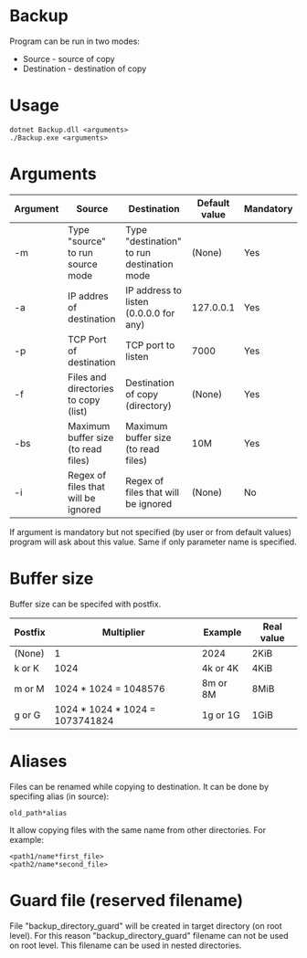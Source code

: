 # Backup
Program can be run in two modes:
- Source - source of copy
- Destination - destination of copy
# Usage
```
dotnet Backup.dll <arguments>
./Backup.exe <arguments>
 ```
# Arguments
| Argument | Source | Destination | Default value | Mandatory |
|----------|--------|--------|---------------|-----------|
|-m|Type "source" to run source mode|Type "destination" to run destination mode|(None)|Yes|
|-a|IP addres of destination|IP address to listen (0.0.0.0 for any)|127.0.0.1|Yes|
|-p|TCP Port of destination|TCP port to listen|7000|Yes|
|-f|Files and directories to copy (list)|Destination of copy (directory)|(None)|Yes|
|-bs|Maximum buffer size (to read files)|Maximum buffer size (to read files)|10M|Yes|
|-i|Regex of files that will be ignored|Regex of files that will be ignored|(None)|No|

If argument is mandatory but not specified (by user or from default values) program will ask about this value. Same if only parameter name is specified.

# Buffer size
Buffer size can be specifed with postfix.

|Postfix|Multiplier|Example|Real value|
|------|----------|-------|----------|
|(None)|1|2024|2KiB| 
|k or K|1024|4k or 4K|4KiB|
|m or M|1024 * 1024 = 1048576|8m or 8M|8MiB|
|g or G|1024 * 1024 * 1024 = 1073741824|1g or 1G|1GiB|

# Aliases
Files can be renamed while copying to destination. It can be done by specifing alias (in source): <br/>
```
old_path*alias
```
It allow copying files with the same name from other directories. For example:
```
<path1/name*first_file>
<path2/name*second_file>
```
# Guard file (reserved filename)
File "backup_directory_guard" will be created in target directory (on root level). For this reason "backup_directory_guard" filename can not be used on root level. This filename can be used in nested directories.